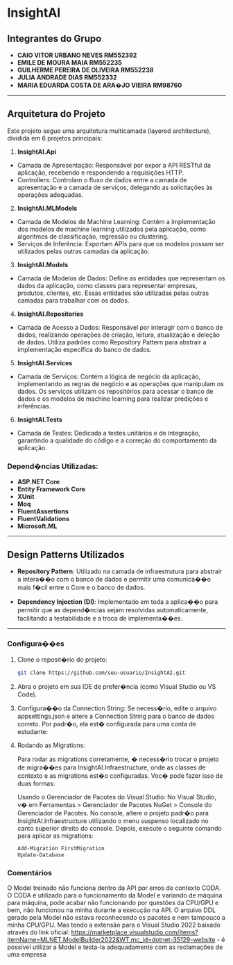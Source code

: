 # InsightAI

## Integrantes do Grupo

- **CAIO VITOR URBANO NEVES RM552392**
- **EMILE DE MOURA MAIA RM552235**
- **GUILHERME PEREIRA DE OLIVEIRA RM552238**
- **JULIA ANDRADE DIAS RM552332**
- **MARIA EDUARDA COSTA DE ARA�JO VIEIRA RM98760**

---

## Arquitetura do Projeto

Este projeto segue uma arquitetura multicamada (layered architecture), dividida em 6 projetos principais:

1. **InsightAI.Api**
- Camada de Apresentação: Responsável por expor a API RESTful da aplicação, recebendo e respondendo a requisições HTTP.
- Controllers: Controlam o fluxo de dados entre a camada de apresentação e a camada de serviços, delegando as solicitações às operações adequadas.

2. **InsightAI.MLModels**
- Camada de Modelos de Machine Learning: Contém a implementação dos modelos de machine learning utilizados pela aplicação, como algoritmos de classificação, regressão ou clustering.
- Serviços de Inferência: Exportam APIs para que os modelos possam ser utilizados pelas outras camadas da aplicação.

3. **InsightAI.Models**
- Camada de Modelos de Dados: Define as entidades que representam os dados da aplicação, como classes para representar empresas, produtos, clientes, etc. Essas entidades são utilizadas pelas outras camadas para trabalhar com os dados.

4. **InsightAI.Repositories**
- Camada de Acesso a Dados: Responsável por interagir com o banco de dados, realizando operações de criação, leitura, atualização e deleção de dados. Utiliza padrões como Repository Pattern para abstrair a implementação específica do banco de dados.

5. **InsightAI.Services**
- Camada de Serviços: Contém a lógica de negócio da aplicação, implementando as regras de negócio e as operações que manipulam os dados. Os serviços utilizam os repositórios para acessar o banco de dados e os modelos de machine learning para realizar predições e inferências.

6. **InsightAI.Tests**
- Camada de Testes: Dedicada a testes unitários e de integração, garantindo a qualidade do código e a correção do comportamento da aplicação.


### Depend�ncias Utilizadas:
- **ASP.NET Core**
- **Entity Framework Core**
- **XUnit**
- **Moq**
- **FluentAssertions**
- **FluentValidations**
- **Microsoft.ML**


---

## Design Patterns Utilizados

- **Repository Pattern**: Utilizado na camada de infraestrutura para abstrair a intera��o com o banco de dados e permitir uma comunica��o mais f�cil entre o Core e o banco de dados.
  
- **Dependency Injection (DI)**: Implementado em toda a aplica��o para permitir que as depend�ncias sejam resolvidas automaticamente, facilitando a testabilidade e a troca de implementa��es.
---

### Configura��es

1. Clone o reposit�rio do projeto:
   ```bash
   git clone https://github.com/seu-usuario/InsightAI.git

2. Abra o projeto em sua IDE de prefer�ncia (como Visual Studio ou VS Code).

3. Configura��o da Connection String:
    Se necess�rio, edite o arquivo appsettings.json e altere a Connection String para o banco de dados correto. Por padr�o, ela est� configurada para uma conta de estudante:

4. Rodando as Migrations:

    Para rodar as migrations corretamente, � necess�rio trocar o projeto de migra��es para InsightAI.Infraestructure, onde as classes de contexto e as migrations est�o configuradas. Voc� pode fazer isso de duas formas:

    Usando o Gerenciador de Pacotes do Visual Studio:
    No Visual Studio, v� em Ferramentas > Gerenciador de Pacotes NuGet > Console do Gerenciador de Pacotes.
    No console, altere o projeto padr�o para InsightAI.Infraestructure utilizando o menu suspenso localizado no canto superior direito do console.
    Depois, execute o seguinte comando para aplicar as migrations:
   ```bash
   Add-Migration FirstMigration
   Update-Database
   ```

### Comentários

O Model treinado não funciona dentro da API por erros de contexto CODA. O CODA é utilizado para o funcionamento da Model e variando de máquina para máquina, pode acabar não funcionando por questões da CPU/GPU e bem, não funcionou na minha durante a execução na API. O arquivo DDL gerado pela Model não estava reconhecendo os pacotes e nem tampouco a minha CPU/GPU. Mas tendo a extensão para o Visual Studio 2022 baixado através do link oficial: https://marketplace.visualstudio.com/items?itemName=MLNET.ModelBuilder2022&WT.mc_id=dotnet-35129-website - é possível utilizar a Model e testa-la adequadamente com as reclamações de uma empresa